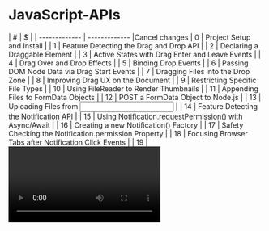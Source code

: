 # JavaScript-APIs


| #  | $ |
| ------------- | ------------- |Cancel changes
| 0  | Project Setup and Install |
| 1  | Feature Detecting the Drag and Drop API |
| 2  | Declaring a Draggable Element |
| 3  | Active States with Drag Enter and Leave Events |
| 4  | Drag Over and Drop Effects |
| 5  | Binding Drop Events |
| 6  | Passing DOM Node Data via Drag Start Events |
| 7  | Dragging Files into the Drop Zone |
| 8  | Improving Drag UX on the Document |
| 9  | Restricting Specific File Types |
| 10  | Using FileReader to Render Thumbnails |
| 11  | Appending Files to FormData Objects |
| 12  | POST a FormData Object to Node.js |
| 13  | Uploading Files from <input type=”file”> |
| 14  | Feature Detecting the Notification API |
| 15  | Using Notification.requestPermission() with Async/Await |
| 16  | Creating a new Notification() Factory |
| 17  | Safety Checking the Notification.permission Property |
| 18  | Focusing Browser Tabs after Notification Click Events |
| 19  | <video> and <source> elements |
| 20  | Configuration Attributes |
| 21  | Binding to Media Events |
| 22  | Custom Play, Pause and Stop Controls |
| 23  | Syncing Media Progress to <input type=”range”> |
| 24  | Syncing and Displaying Real-time Duration |
| 25  | Scrubbing Duration with <input type=”range”> |
| 26  | Scrubbing Volume Levels and Mute Functionality |
| 27  | Picture-in-Picture (PiP) Mode |
| 28  | <audio> Element and Reusing Media APIs |
| 29  | Using the new Audio() constructor|
| 30  | Feature Detecting the Page Visibility API |
| 31  | Page Visibility Events and States |
| 32  | Performing Actions on Visibility State Changes |
| 33  | Feature Detecting the Fullscreen API |
| 34  | Fullscreen Mode for the Document with Async/Await |
| 35  | Fullscreen Mode for a Single Element |
| 36  | Fullscreen Change (Enter and Exit) Events |
| 37  | Programmatically Exiting Full Screen Mode |
| 38  | Feature Detecting the History API |
| 39  | Pushing New History State |
| 40  | Push State versus Replace State |
| 41  | Rendering Data on Route Changes |
| 42  | Push State from Nav Click Events |
| 43  | Loading Data on Route Refresh |
| 44  | History Back, Forward and Go API |
| 45  | Popping State from the History Stack |
| 46  | Feature Detecting the Canvas API |
| 47  | Canvas Context and Basic Shapes |
| 48  | Create and Update State via Mouse Events |
| 49  | Rendering to Canvas with requestAnimationFrame |
| 50  | Clearing the Canvas |
| 51  | Downloading Canvas Images via Data URIs |
| 52  | Feature Detecting the Async Clipboard API |
| 53  | Writing Text to Clipboard with Async/Await |
| 54  | Reading Text from Clipboard and Permissions API |
| 55  | Intercepting Copy and Paste Events to Customize Data |
| 56  | Feature Detecting the Web Storage API |
| 57  | Set and Get Data to localStorage |
| 58  | Storing JSON Objects in localStorage |
| 59  | Removing Items and Emptying localStorage |
| 60  | Triggering localStorage from UI Events |
| 61  | Creating a Web Storage Module |
| 62  | Error Handling Exceeded Quotas |
| 63  | localStorage onChange Events |
| 64  | Getting all localStorage values |
| 65  | Feature Detecting the Geolocation API |
| 66  | Requesting Geolocation Position to get User’s Position |
| 67  | Handling Permission and Location Errors |
| 68  | Advanced Geolocation Options |
| 69  | Watching and Clearing Realtime Geolocation Position |
| 70  | Rendering Coordinates to Google Maps |
